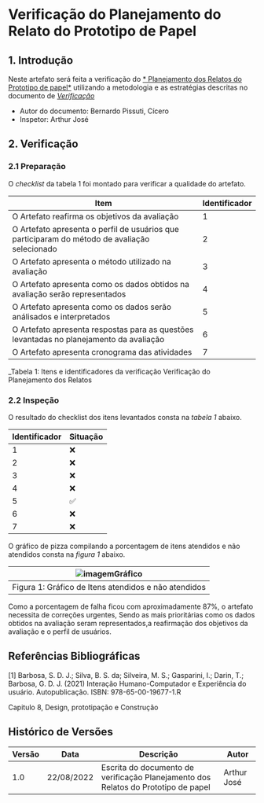 # Verificação do Planejamento do Relato do Prototipo de Papel

## 1. Introdução

Neste artefato será feita a verificação do
[* Planejamento dos Relatos do Prototipo de papel*](/nivel1/planejamento_relato_prototipo_de_papel.md) utilizando a metodologia e as estratégias descritas no documento
de [*Verificação*](../verif_principal.md)

- Autor do documento: Bernardo Pissuti, Cícero
- Inspetor: Arthur José

## 2. Verificação

### 2.1 Preparação

O *checklist* da tabela 1 foi montado para verificar a qualidade do artefato.

| Item                                                                                          | Identificador |
|-----------------------------------------------------------------------------------------------|---------------|
| O Artefato reafirma os objetivos da avaliação                                                 | 1             |
| O Artefato apresenta o perfil de usuários que participaram do método de avaliação selecionado | 2             |
| O Artefato apresenta o método utilizado na avaliação                                          | 3             |
| O Artefato apresenta como os dados obtidos na avaliação serão representados                   | 4             |
| O Artefato apresenta como os dados serão análisados e interpretados                           | 5             |
| O Artefato apresenta respostas para as questões levantadas no planejamento da avaliação       | 6             |
| O Artefato apresenta cronograma das atividades                                                | 7             |
_Tabela 1: Itens e identificadores da verificação Verificação do Planejamento dos Relatos

### 2.2 Inspeção

O resultado do checklist dos itens levantados consta na _tabela 1_ abaixo.

| Identificador | Situação |
|---------------|----------|
| 1             | ❌        |
| 2             | ❌        |
| 3             | ❌        |
| 4             | ❌        |
| 5             | ✅        |
| 6             | ❌        |
| 7             | ❌        |


O gráfico de pizza compilando a porcentagem de itens atendidos e não atendidos consta na _figura 1_ abaixo.

| ![imagemGráfico](https://user-images.githubusercontent.com/60429513/186038575-7770aa81-9df0-4a46-a940-8229a18923d8.png) |
|---------------------------------------------------------|
| Figura 1: Gráfico de Itens atendidos e não atendidos    |

Como a porcentagem de falha ficou com aproximadamente 87%, o artefato necessita de correções urgentes, Sendo as mais prioritárias como os dados obtidos na avaliação seram representados,a reafirmação dos objetivos da avaliação e o perfil de usuários.

## Referências Bibliográficas

[1] Barbosa, S. D. J.; Silva, B. S. da; Silveira, M. S.; Gasparini, I.; Darin, T.; Barbosa, G. D. J. (2021)
Interação Humano-Computador e Experiência do usuário. Autopublicação. ISBN: 978-65-00-19677-1.R

Capitulo 8, Design, prototipação e Construção

## Histórico de Versões

| Versão | Data       | Descrição           | Autor            |
| ------ | ---------- | ------------------- | ---------------- |
| 1.0    | 22/08/2022 | Escrita do documento de verificação Planejamento dos Relatos do Prototipo de papel| Arthur José |
